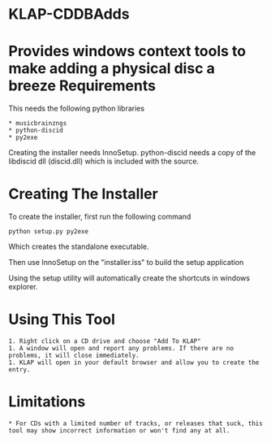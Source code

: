 KLAP-CDDBAdds
====================

Provides windows context tools to make adding a physical disc a breeze
Requirements
====================

This needs the following python libraries

    * musicbrainzngs
    * python-discid
    * py2exe
    
Creating the installer needs InnoSetup. python-discid needs a copy of the libdiscid dll (discid.dll) which is included with the source.

Creating The Installer
=====================
To create the installer, first run the following command

    python setup.py py2exe
    
Which creates the standalone executable.

Then use InnoSetup on the "installer.iss" to build the setup application

Using the setup utility will automatically create the shortcuts in windows explorer.

Using This Tool
======================

    1. Right click on a CD drive and choose "Add To KLAP"
    1. A window will open and report any problems. If there are no problems, it will close immediately.
    1. KLAP will open in your default browser and allow you to create the entry.
   
Limitations
=======================

    * For CDs with a limited number of tracks, or releases that suck, this tool may show incorrect information or won't find any at all.